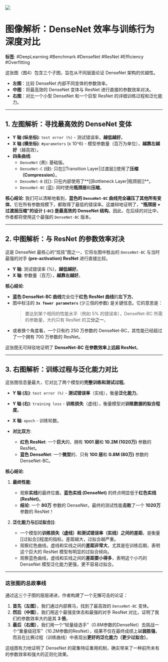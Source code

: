 ![](https://cc-407-1376569927.cos.ap-guangzhou.myqcloud.com/cc-407-1376569927/images-obsidian/202509111153086.png)
# 图像解析：DenseNet 效率与训练行为深度对比

**标签**: #DeepLearning #Benchmark #DenseNet #ResNet #Efficiency #Overfitting

这张图（图4）包含三个子图，旨在从不同层面论证 DenseNet 架构的优越性。
- **左图**：比较 DenseNet 内部不同变体的参数效率。
- **中图**：将最高效的 DenseNet 变体与 ResNet 进行直接的参数效率对决。
- **右图**：对比一个小型 DenseNet 和一个巨型 ResNet 的详细训练过程和泛化能力。

---

## 1. 左图解析：寻找最高效的 DenseNet 变体

- **Y 轴 (纵坐标)**: `test error (%)` - 测试错误率，**越低越好**。
- **X 轴 (横坐标)**: `#parameters` (x 10^6) - 模型参数量（百万为单位），**越靠左越好**（越高效）。
- **四条曲线**:
    - `DenseNet` (黑): 基础版。
    - `DenseNet-C` (绿): 只在[[Transition Layer|过渡层]]使用了**压缩（Compression）**。
    - `DenseNet-B` (红): 只在内部使用了**[[Bottleneck Layer|瓶颈层]]**。
    - `DenseNet-BC` (蓝): 同时使用**瓶颈层**和**压缩**。

**核心结论**:
我们可以清晰地看到，**蓝色的 `DenseNet-BC` 曲线完全碾压了其他所有变体**。它在所有参数规模下，都取得了最低的错误率。这雄辩地证明了，**“瓶颈层 + 过渡层压缩”的设计 (`-BC`) 是最高效的 DenseNet 结构**。因此，在后续的对比中，作者都将使用这个最强的 `DenseNet-BC` 版本。

---

## 2. 中图解析：与 ResNet 的参数效率对决

这是 DenseNet 最核心的“炫技”图之一，它将左图中胜出的 `DenseNet-BC` 与当时最强的对手 **(pre-activation) ResNet** 进行直接比较。

- **Y 轴**: 测试错误率 (%)，**越低越好**。
- **X 轴**: 参数量（百万），**越靠左越好**。

**核心结论**:
- **蓝色 DenseNet-BC 曲线**完全位于**红色 ResNet 曲线**的**左下方**。
- 图中标注的 **`3x fewer parameters`** (少三倍的参数) 是关键信息。它的意思是：
    > 要达到某个相同的性能水平（例如 5% 的错误率），DenseNet-BC 所需的参数量，大约只有 ResNet 的**三分之一**。
- 或者换个角度看，一个只有约 250 万参数的 DenseNet-BC，其性能已经超过了一个拥有 700 万参数的 ResNet。

这张图无可辩驳地证明了 **DenseNet-BC 在参数效率上远超 ResNet**。

---

## 3. 右图解析：训练过程与泛化能力对比

这张图信息量最大，它对比了两个模型的**完整训练和测试过程**。

- **Y 轴 (左)**: `test error (%)` - **测试错误率**（实线），衡量**泛化能力**。
- **Y 轴 (右)**: `training loss` - **训练损失**（虚线），衡量模型对**训练数据的拟合程度**。
- **X 轴**: `epoch` - 训练轮数。

- **对比双方**:
    - **红色 ResNet**: 一个**巨大**的、拥有 **1001 层**和 **10.2M (1020万)** 参数的 ResNet。
    - **蓝色 DenseNet**: 一个**微型**的、只有 **100 层**和 **0.8M (80万)** 参数的 DenseNet-BC。

**核心结论**:
1.  **最终性能**:
    - 观察**实线**的最终位置。**蓝色实线 (DenseNet)** 的终点明显低于**红色实线 (ResNet)**。
    - **结论**: 一个 **80万** 参数的 DenseNet，最终的测试性能**击败**了一个 **1020万** 参数的 ResNet！

2.  **泛化能力与[[过拟合]]**:
    - 一个模型的**训练损失（虚线）**和**测试错误率（实线）**之间的**差距**，是衡量[[过拟合]]程度的指标。差距越大，过拟合越严重。
    - 观察红色曲线，虚线和实线之间的**差距非常大**，尤其是在训练后期，表明这个巨大的 ResNet 模型有明显的过拟合倾向。
    - 观察蓝色曲线，虚线和实线之间的**差距要小得多**，表明这个小巧的 DenseNet 模型泛化能力更强，更不容易过拟合。

---

### **这张图的总故事线**

通过这三个子图的层层递进，作者构建了一个无懈可击的论证：

1.  **首先（左图）**，我们通过内部赛马，找到了最高效的 `DenseNet-BC` 变体。
2.  **然后（中图）**，我们用这个最强变体去和最强的对手 ResNet 对比，证明了我们的参数效率大约是其 **3 倍**。
3.  **最后（右图）**，我们用一个“轻量级选手”（0.8M参数的DenseNet）去挑战一个“重量级冠军”（10.2M参数的ResNet），结果不仅在最终成绩上**以弱胜强**，而且在比赛过程（训练曲线）中表现出**更好的泛化能力（更少过拟合）**。

这组图有力地证明了 DenseNet 的密集特征重用机制，确实带来了一种前所未有的参数效率和强大的正则化效果。